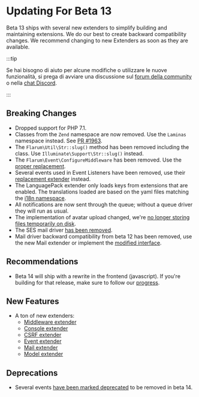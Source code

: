 # Updating For Beta 13

Beta 13 ships with several new extenders to simplify building and maintaining extensions. We do our best to create backward compatibility changes. We recommend changing to new Extenders as soon as they are available.

:::tip

Se hai bisogno di aiuto per alcune modifiche o utilizzare le nuove funzionalità, si prega di avviare una discussione sul [forum della community](https://discuss.flarum.org/t/extensibility) o nella [chat Discord](https://flarum.org/discord/).

:::

## Breaking Changes

- Dropped support for PHP 7.1.
- Classes from the `Zend` namespace are now removed. Use the `Laminas` namespace instead. See [PR #1963](https://github.com/flarum/core/pull/1963).
- The `Flarum\Util\Str::slug()` method has been removed including the class. Use `Illuminate\Support\Str::slug()` instead.
- The `Flarum\Event\ConfigureMiddleware` has been removed. Use the [proper replacement](middleware.md).
- Several events used in Event Listeners have been removed, use their [replacement extender](start.md#extenders) instead.
- The LanguagePack extender only loads keys from extensions that are enabled. The translations loaded are based on the yaml files matching the [i18n namespace](i18n.md#appendix-a-standard-key-format).
- All notifications are now sent through the queue; without a queue driver they will run as usual.
- The implementation of avatar upload changed, we're [no longer storing files temporarily on disk](https://github.com/flarum/core/pull/2117).
- The SES mail driver [has been removed](https://github.com/flarum/core/pull/2011).
- Mail driver backward compatibility from beta 12 has been removed, use the new Mail extender or implement the [modified interface](https://github.com/flarum/core/blob/master/src/Mail/DriverInterface.php).

## Recommendations

- Beta 14 will ship with a rewrite in the frontend (javascript). If you're building for that release, make sure to follow our [progress](https://github.com/flarum/core/pull/2126).

## New Features

- A ton of new extenders:
  - [Middleware extender](https://github.com/flarum/core/pull/2017)
  - [Console extender](https://github.com/flarum/core/pull/2057)
  - [CSRF extender](https://github.com/flarum/core/pull/2095)
  - [Event extender](https://github.com/flarum/core/pull/2097)
  - [Mail extender](https://github.com/flarum/core/pull/2012)
  - [Model extender](https://github.com/flarum/core/pull/2100)

## Deprecations

- Several events [have been marked deprecated](https://github.com/flarum/core/commit/4efdd2a4f2458c8703aae654f95c6958e3f7b60b) to be removed in beta 14.
